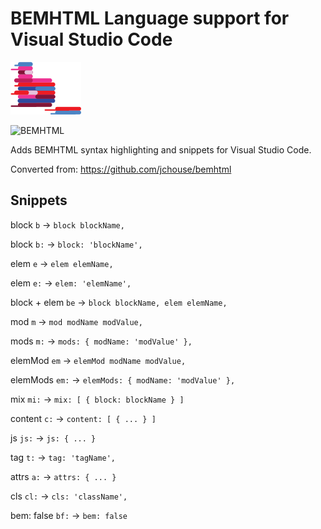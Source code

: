 # BEMHTML Language support for Visual Studio Code

![BEMHTML](icon.png)

![BEMHTML](https://img.shields.io/maintenance/no/2016.svg)

Adds BEMHTML syntax highlighting and snippets for Visual Studio Code.

Converted from: https://github.com/jchouse/bemhtml

## Snippets

block
    `b` -> `block blockName,`

block
    `b:` -> `block: 'blockName',`

elem
    `e` -> `elem elemName,`

elem
    `e:` -> `elem: 'elemName',`

block + elem
    `be` -> `block blockName, elem elemName,`

mod
    `m` -> `mod modName modValue,`

mods
    `m:` -> `mods: { modName: 'modValue' },`

elemMod
    `em` -> `elemMod modName modValue,`

elemMods
    `em:` -> `elemMods: { modName: 'modValue' },`

mix
    `mi:` -> `mix: [ { block: blockName } ]`

content
    `c:` -> `content: [ { ... } ]`

js
    `js:` -> `js: { ... }`

tag
    `t:` -> `tag: 'tagName',`

attrs
    `a:` -> `attrs: { ... }`

cls
    `cl:` -> `cls: 'className',`

bem: false
    `bf:` -> `bem: false`
